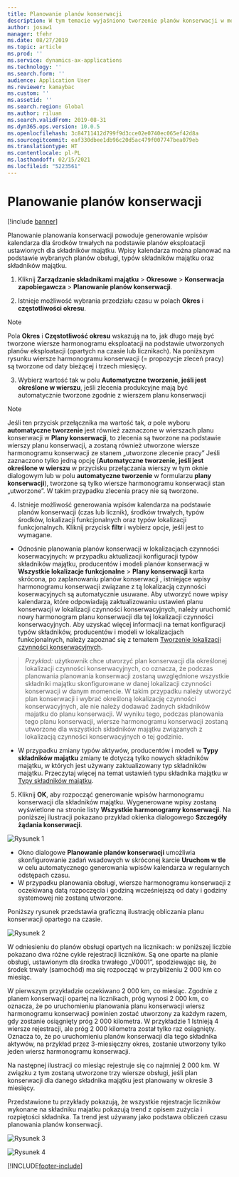 ```yaml
---
title: Planowanie planów konserwacji
description: W tym temacie wyjaśniono tworzenie planów konserwacji w module Zarządzanie składnikami majątku.
author: josaw1
manager: tfehr
ms.date: 08/27/2019
ms.topic: article
ms.prod: ''
ms.service: dynamics-ax-applications
ms.technology: ''
ms.search.form: ''
audience: Application User
ms.reviewer: kamaybac
ms.custom: ''
ms.assetid: ''
ms.search.region: Global
ms.author: riluan
ms.search.validFrom: 2019-08-31
ms.dyn365.ops.version: 10.0.5
ms.openlocfilehash: 3c84711412d799f9d3cce02e0740ec065ef42d8a
ms.sourcegitcommit: eaf330dbee1db96c20d5ac479f007747bea079eb
ms.translationtype: HT
ms.contentlocale: pl-PL
ms.lasthandoff: 02/15/2021
ms.locfileid: "5223561"
---
```

# <a name="schedule-maintenance-plans"></a>Planowanie planów konserwacji

[!include [banner](../../includes/banner.md)]

 

Planowanie planowania konserwacji powoduje generowanie wpisów kalendarza dla środków trwałych na podstawie planów eksploatacji ustawionych dla składników majątku. Wpisy kalendarza można planować na podstawie wybranych planów obsługi, typów składników majątku oraz składników majątku.

1. Kliknij **Zarządzanie składnikami majątku** > **Okresowe** > **Konserwacja zapobiegawcza** > **Planowanie planów konserwacji**.

2. Istnieje możliwość wybrania przedziału czasu w polach **Okres** i **częstotliwości okresu**.

>[!NOTE]
>Pola **Okres** i **Częstotliwość okresu** wskazują na to, jak długo mają być tworzone wiersze harmonogramu eksploatacji na podstawie utworzonych planów eksploatacji (opartych na czasie lub licznikach). Na poniższym rysunku wiersze harmonogramu konserwacji (= propozycje zleceń pracy) są tworzone od daty bieżącej i trzech miesięcy.

3. Wybierz wartość tak w polu **Automatyczne tworzenie, jeśli jest określone w wierszu**, jeśli zlecenia produkcyjne mają być automatycznie tworzone zgodnie z wierszem planu konserwacji

>[!NOTE]
>Jeśli ten przycisk przełącznika ma wartość tak, *a* pole wyboru **automatyczne tworzenie** jest również zaznaczone w wierszach planu konserwacji w **Plany konserwacji**, to zlecenia są tworzone na podstawie wierszy planu konserwacji, a zostaną również utworzone wiersze harmonogramu konserwacji ze stanem „utworzone zlecenie pracy” Jeśli zaznaczono tylko jedną opcję (**Automatyczne tworzenie, jeśli jest określone w wierszu** w przycisku przełączania wierszy w tym oknie dialogowym lub w polu **automatyczne tworzenie** w formularzu **plany konserwacji**), tworzone są tylko wiersze harmonogramu konserwacji stan „utworzone”. W takim przypadku zlecenia pracy nie są tworzone.

4. Istnieje możliwość generowania wpisów kalendarza na podstawie planów konserwacji (czas lub licznik), środków trwałych, typów środków, lokalizacji funkcjonalnych oraz typów lokalizacji funkcjonalnych. Kliknij przycisk **filtr** i wybierz opcje, jeśli jest to wymagane.

- Odnośnie planowania planów konserwacji w lokalizacjach czynności koserwacyjnych: w przypadku aktualizacji konfiguracji typów składników majątku, producentów i modeli planów konserwacji w **Wszystkie lokalizacje funkcjonalne** > **Plany konserwacji** karta skrócona, po zaplanowaniu planów konserwacji , istniejące wpisy harmonogramu konserwacji związane z tą lokalizacją czynności koserwacyjnych są automatycznie usuwane. Aby utworzyć nowe wpisy kalendarza, które odpowiadają zaktualizowaniu ustawień planu konserwacji w lokalizacji czynności konserwacyjnych, należy uruchomić nowy harmonogram planu konserwacji dla tej lokalizacji czynności konserwacyjnych. Aby uzyskać więcej informacji na temat konfiguracji typów składników, producentów i modeli w lokalizacjach funkcjonalnych, należy zapoznać się z tematem [Tworzenie lokalizacji czynności konserwacyjnych](../functional-locations/create-functional-locations.md).

>*Przykład:* użytkownik chce utworzyć plan konserwacji dla określonej lokalizacji czynności konserwacyjnych, co oznacza, że podczas planowania planowania konserwacji zostaną uwzględnione wszystkie składniki majątku skonfigurowane w danej lokalizacji czynności konserwacji w danym momencie. W takim przypadku należy utworzyć plan konserwacji i wybrać określoną lokalizację czynności konserwacyjnych, ale nie należy dodawać żadnych składników majatku do planu konserwacji. W wyniku tego, podczas planowania tego planu konserwacji, wiersze harmonogramu konserwacji zostaną utworzone dla wszystkich składników majątku związanych z lokalizacją czynności konserwacyjnych o tej godzinie.

- W przypadku zmiany typów aktywów, producentów i modeli w **Typy składników majątku** zmiany te dotyczą tylko nowych składników majątku, w których jest używany zaktualizowany typ składników majątku. Przeczytaj więcej na temat ustawień typu składnika majątku w [Typy składników majątku](../setup-for-objects/object-types.md).  

5. Kliknij **OK**, aby rozpocząć generowanie wpisów harmonogramu konserwacji dla składników majątku. Wygenerowane wpisy zostaną wyświetlone na stronie listy **Wszystkie harmonogramy konserwacji**. Na poniższej ilustracji pokazano przykład okienka dialogowego **Szczegóły żądania konserwacji**.

![Rysunek 1](media/09-preventive-maintenance.png)

- Okno dialogowe **Planowanie planów konserwacji** umożliwia skonfigurowanie zadań wsadowych w skróconej karcie **Uruchom w tle** w celu automatycznego generowania wpisów kalendarza w regularnych odstępach czasu.  
- W przypadku planowania obsługi, wiersze harmonogramu konserwacji z oczekiwaną datą rozpoczęcia i godziną wcześniejszą od daty i godziny systemowej nie zostaną utworzone.  

Poniższy rysunek przedstawia graficzną ilustrację obliczania planu konserwacji opartego na czasie.  

![Rysunek 2](media/10-preventive-maintenance.jpg)

W odniesieniu do planów obsługi opartych na licznikach: w poniższej liczbie pokazano dwa różne cykle rejestracji liczników. Są one oparte na planie obsługi, ustawionym dla środka trwałego „V0001”, spodziewając się, że środek trwały (samochód) ma się rozpocząć w przybliżeniu 2 000 km co miesiąc.

W pierwszym przykładzie oczekiwano 2 000 km, co miesiąc. Zgodnie z planem konserwacji opartej na licznikach, próg wynosi 2 000 km, co oznacza, że po uruchomieniu planowania planu konserwacji wiersz harmonogramu konserwacji powinien zostać utworzony za każdym razem, gdy zostanie osiągnięty próg 2 000 kilometra. W przykładzie 1 Istnieją 4 wiersze rejestracji, ale próg 2 000 kilometra został tylko raz osiągnięty. Oznacza to, że po uruchomieniu planów konserwacji dla tego składnika aktywów, na przykład przez 3-miesięczny okres, zostanie utworzony tylko jeden wiersz harmonogramu konserwacji.

Na następnej ilustracji co miesiąc rejestruje się co najmniej 2 000 km. W związku z tym zostaną utworzone trzy wiersze obsługi, jeśli plan konserwacji dla danego składnika majątku jest planowany w okresie 3 miesięcy. 

Przedstawione tu przykłady pokazują, że wszystkie rejestracje liczników wykonane na składniku majatku pokazują trend z opisem zużycia i rozpiętości składnika. Ta trend jest używany jako podstawa obliczeń czasu planowania planów konserwacji.

![Rysunek 3](media/11-preventive-maintenance.png)

![Rysunek 4](media/12-preventive-maintenance.png)



[!INCLUDE[footer-include](../../../includes/footer-banner.md)]